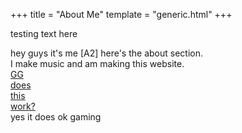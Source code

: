+++
title = "About Me"
template = "generic.html"
+++

<p> testing
text
here  </p>

hey guys it's me [A2] here's the about section. \
I make music and am making this website. \
[GG](/) \
[does](https://youtube.com/@A2music) \
[this](https://developer.mozilla.org/en-US/docs/Web/API/Element/children) \
[work?](https://github.com/A2source) \
yes it does ok gaming